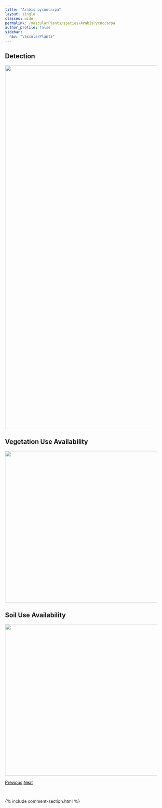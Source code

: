 ```yaml
---
title: "Arabis pycnocarpa"
layout: single
classes: wide
permalink: /VascularPlants/species/ArabisPycnocarpa
author_profile: false
sidebar:
  nav: "VascularPlants"
---
```


<h2>Detection</h2>

<a href="https://drive.google.com/uc?export=view&id=1McU-3LPfbdubc00GlDfDBB6_sG6wZi92">
<img src="https://drive.google.com/uc?export=view&id=1McU-3LPfbdubc00GlDfDBB6_sG6wZi92" height = "1200" width = "800">
</a>


<h2>Vegetation Use Availability</h2>

<a href="https://drive.google.com/uc?export=view&id=15J3hUQfzhbxMzAqFoQauSXt4sWmduBu7">
<img src="https://drive.google.com/uc?export=view&id=15J3hUQfzhbxMzAqFoQauSXt4sWmduBu7" height = "500" width = "1000">
</a>


<h2>Soil Use Availability</h2>

<a href="https://drive.google.com/uc?export=view&id=1WGRCLNaHNw9qFLBjv6E9OzarDwiYklGW">
<img src="https://drive.google.com/uc?export=view&id=1WGRCLNaHNw9qFLBjv6E9OzarDwiYklGW" height = "500" width = "1000">
</a>


<a href="/DevelopmentWebsite/VascularPlants/species/ArabisNuttallii" class="pagination--pager" title="Arabis nuttallii">Previous</a> <a href="/DevelopmentWebsite/VascularPlants/species/AraliaNudicaulis" class="pagination--pager" title="Wild Sarsaparilla">Next</a>

<p>&nbsp;</p>

{% include comment-section.html %}
